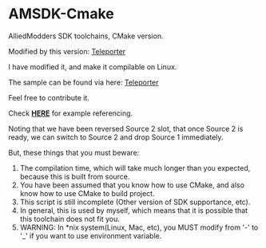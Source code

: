 # AMSDK-Cmake

AlliedModders SDK toolchains, CMake version.

Modified by this version: [Teleporter](https://github.com/MoeMod/smsdk_ext-cmake)

I have modified it, and make it compilable on Linux.

The sample can be found via here: [Teleporter](https://github.com/MoeMod/z4d)

Feel free to contribute it.

Check [**HERE**](https://github.com/laper32/amsdk-cmake-example) for example referencing.

Noting that we have been reversed Source 2 slot, that once Source 2 is ready, we can
switch to Source 2 and drop Source 1 immediately.

But, these things that you must beware:
1. The compilation time, which will take much longer than you expected, because this is built from source.
2. You have been assumed that you know how to use CMake, and also know how to use CMake to build project.
3. This script is still incomplete (Other version of SDK supportance, etc).
4. In general, this is used by myself, which means that it is possible that this toolchain does not fit you.
5. WARNING: In *nix system(Linux, Mac, etc), you MUST modify from '-' to '_' if you want to use environment variable.